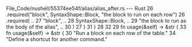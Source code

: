 File_Code/nushell/55374ee54f/alias/alias_after.rs --- Rust
26             .required("block", SyntaxShape::Block, "the block to run on each row")                                                                        26             .required(
..                                                                                                                                                           27                 "block",
..                                                                                                                                                           28                 SyntaxShape::Block,
..                                                                                                                                                           29                 "the block to run as the body of the alias",
..                                                                                                                                                           30             )
27     }                                                                                                                                                     31     }
28                                                                                                                                                           32 
29     fn usage(&self) -> &str {                                                                                                                             33     fn usage(&self) -> &str {
30         "Run a block on each row of the table."                                                                                                           34         "Define a shortcut for another command."

